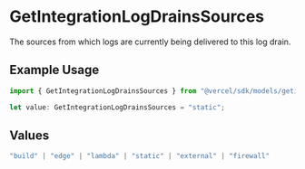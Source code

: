 # GetIntegrationLogDrainsSources

The sources from which logs are currently being delivered to this log drain.

## Example Usage

```typescript
import { GetIntegrationLogDrainsSources } from "@vercel/sdk/models/getintegrationlogdrainsop.js";

let value: GetIntegrationLogDrainsSources = "static";
```

## Values

```typescript
"build" | "edge" | "lambda" | "static" | "external" | "firewall"
```